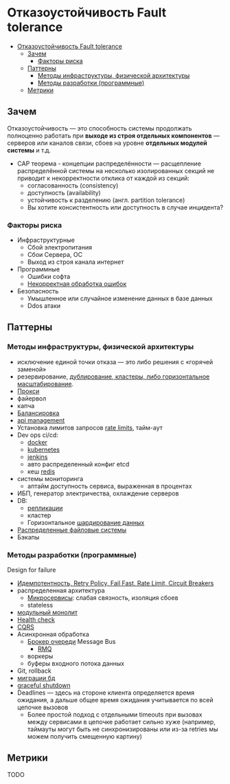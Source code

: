 # Отказоустойчивость Fault tolerance

- [Отказоустойчивость Fault tolerance](#отказоустойчивость-fault-tolerance)
  - [Зачем](#зачем)
    - [Факторы риска](#факторы-риска)
  - [Паттерны](#паттерны)
    - [Методы инфраструктуры, физической архитектуры](#методы-инфраструктуры-физической-архитектуры)
    - [Методы разработки (программные)](#методы-разработки-программные)
  - [Метрики](#метрики)

## Зачем

Отказоустойчивость — это способность системы продолжать полноценно работать при __выходе из строя отдельных компонентов__ — серверов или каналов связи, сбоев на уровне __отдельных модулей системы__ и т.д.

- CAP теорема - концепции распределённости — расщепление распределённой системы на несколько изолированных секций не приводит к некорректности отклика от каждой из секций:
  - согласованность (consistency)
  - доступность (availability)
  - устойчивость к разделению (англ. partition tolerance)
  - Вы хотите консистентность или доступность в случае инцидента?

### Факторы риска

- Инфраструктурные
  - Сбой электропитания
  - Сбои Сервера, ОС
  - Выход из строя канала интернет
- Программные
  - Ошибки софта
  - [Некорректная обработка ошибок](https://blog.bytebytego.com/p/common-failure-causes)
- Безопасность
  - Умышленное или случайное изменение данных в базе данных
  - Ddos атаки

## Паттерны

### Методы инфраструктуры, физической архитектуры

- исключение единой точки отказа — это либо решения с «горячей заменой»
- резервирование, [дублирование, кластеры, либо горизонтальное масштабирование](https://habr.com/ru/company/otus/blog/561630/).
- [Прокси](../pattern/deployment/pattern.proxy.reverse.md)
- файервол
- капча
- [Балансировка](../pattern/deployment/load.balancing.md)
- [api management](../../api/api-managment.md)
- Установка лимитов запросов [rate limits](../pattern/performance/rate.limit.md), тайм-аут
- Dev ops ci/cd:
  - [docker](../../technology/ci-cd/docker.md)
  - [kubernetes](../../technology/ci-cd/k8s.md)
  - [jenkins](../../technology/ci-cd/jenkins.md)
  - авто распределенный конфиг etcd
  - кеш [redis](../../technology/store/redis.md)
- системы мониторинга
  - аптайм доступность сервиса, выраженная в процентах
- ИБП, генератор электричества, охлаждение серверов
- DB:
  - [репликации](../pattern/sync.data.md)
  - кластер
  - Горизонтальное [шардирование данных](../pattern/performance/shard.db.md)
- [Распределенные файловые системы](../../technology/filesystem/dfs.md)
- Бэкапы

### Методы разработки (программные)

Design for failure

- [Идемпотентность, Retry Policy, Fail Fast, Rate Limit, Circuit Breakers](../pattern/system.design/fault.tolerance/pattern.failure.md)
- распределенная архитектура
  - [Микросервисы](../style/msa.md): слабая связность, изоляция сбоев
  - stateless
- [модульный монолит](../style/monolit.modul.md)
- [Health check](../pattern/observability/pattern.healthcheck.md)
- [CQRS](../pattern/performance/pattern.cqrs.md)
- Асинхронная обработка
  - [Брокер очереди](../pattern/integration/pattern.messagebroker.md) Message Bus
    - [RMQ](../../technology/middleware/messagebus/rmq/rmq.failure.md)
  - воркеры
  - буферы входного потока данных
- Git, rollback
- [миграции бд](../pattern/migration.db.md)
- [graceful shutdown](../pattern/deployment/graceful.shutdown.md)
- Deadlines — здесь на стороне клиента определяется время ожидания, а дальше общее время ожидания учитывается по всей цепочке вызовов
  - Более простой подход с отдельными timeouts при вызовах между сервисами в цепочке работает сильно хуже (например, таймауты могут быть не синхронизированы или из-за retries мы можем получить смещенную картину)

## Метрики

TODO

